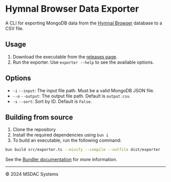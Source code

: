 # Hymnal Browser Data Exporter

A CLI for exporting MongoDB data from the [Hymnal Browser](https://github.com/msdacsystems/hymnalbrowser) database to a CSV file.

## Usage

1. Download the executable from the [releases page](https://github.com/msdacsystems/hymnal-csv-export/releases).
2. Run the exporter. Use `exporter --help` to see the available options.

## Options

- `-i` `--input`: The input file path. Must be a valid MongoDB JSON file.
- `--o` `--output`: The output file path. Default is `output.csv`.
- `-s` `--sort`: Sort by ID. Default is `False`.

## Building from source

1. Clone the repository
2. Install the required dependencies using `bun i`
3. To build an executable, run the following command:

```bash
bun build src/exporter.ts --minify --compile --outfile dist/exporter
```

See the [Bundler documentation](https://bun.sh/docs/bundler/executables) for more information.

---

© 2024 MSDAC Systems
